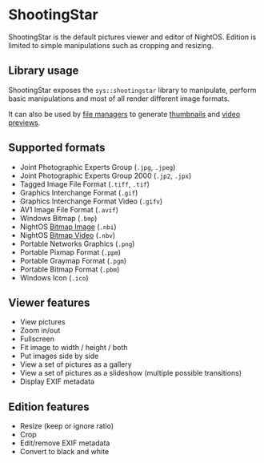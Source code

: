 # ShootingStar

ShootingStar is the default pictures viewer and editor of NightOS. Edition is limited to simple manipulations such as cropping and resizing.

## Library usage

ShootingStar exposes the `sys::shootingstar` library to manipulate, perform basic manipulations and most of all render different image formats.

It can also be used by [file managers](../specs/services/integration/file-managers.md) to generate [thumbnails](../specs/services/integration/file-managers.md#0x2000-get_thumbnail) and [video previews](../specs/services/integration/file-managers.md#0x2100-get_video_preview).

## Supported formats

- Joint Photographic Experts Group (`.jpg`, `.jpeg`)
- Joint Photographic Experts Group 2000 (`.jp2`, `.jpx`)
- Tagged Image File Format (`.tiff`, `.tif`)
- Graphics Interchange Format (`.gif`)
- Graphics Interchange Format Video (`.gifv`)
- AV1 Image File Format (`.avif`)
- Windows Bitmap (`.bmp`)
- NightOS [Bitmap Image](../specs/kernel/data-structures.md#bitmap-images) (`.nbi`)
- NightOS [Bitmap Video](../specs/kernel/data-structures.md#bitmap-videos) (`.nbv`)
- Portable Networks Graphics (`.png`)
- Portable Pixmap Format (`.ppm`)
- Portable Graymap Format (`.pgm`)
- Portable Bitmap Format (`.pbm`)
- Windows Icon (`.ico`)

## Viewer features

- View pictures
- Zoom in/out
- Fullscreen
- Fit image to width / height / both
- Put images side by side
- View a set of pictures as a gallery
- View a set of pictures as a slideshow (multiple possible transitions)
- Display EXIF metadata

## Edition features

- Resize (keep or ignore ratio)
- Crop
- Edit/remove EXIF metadata
- Convert to black and white

